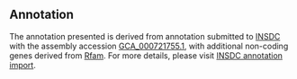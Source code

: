 

Annotation
----------

The annotation presented is derived from annotation submitted to
[INSDC](http://www.insdc.org) with the assembly accession
[GCA\_000721755.1](http://www.ebi.ac.uk/ena/data/view/GCA_000721755.1),
with additional non-coding genes derived from
[Rfam](http://rfam.xfam.org/). For more details, please visit [INSDC
annotation
import](http://ensemblgenomes.org/info/data/insdc_annotation).
